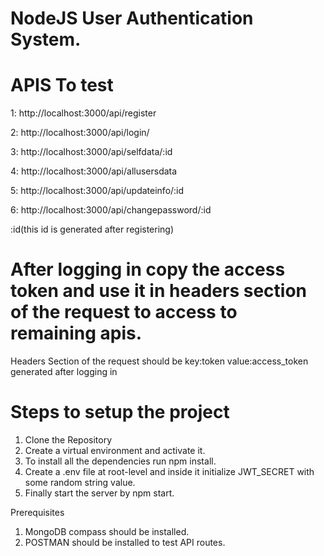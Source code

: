 
# NodeJS User Authentication System.

# APIS To test
1: http://localhost:3000/api/register

2: http://localhost:3000/api/login/

3: http://localhost:3000/api/selfdata/:id

4: http://localhost:3000/api/allusersdata

5: http://localhost:3000/api/updateinfo/:id

6: http://localhost:3000/api/changepassword/:id


:id(this id is generated after registering) 
# After logging in copy the access token and use it in headers section of the request to access to remaining apis.
Headers Section of the request should be
key:token
value:access_token generated after logging in

# Steps to setup the project
1. Clone the Repository
2. Create a virtual environment and activate it.
3. To install all the dependencies run npm install.
4. Create a .env file at root-level and inside it initialize JWT_SECRET with some random string value.
5. Finally start the server by npm start.

Prerequisites
1. MongoDB compass should be installed.
2. POSTMAN should be installed to test API routes.


